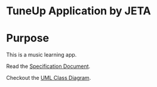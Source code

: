 # TuneUp Application by JETA

# Purpose
This is a music learning app.

Read the [Specification Document](https://github.com/allanpaiz/JETA/blob/allan/docs/specification_doc.pdf).

Checkout the [UML Class Diagram](https://github.com/allanpaiz/JETA/blob/allan/docs/UML_class_diagram.pdf).
